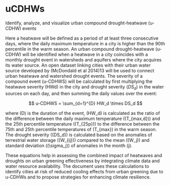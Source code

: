 # uCDHWs
Identify, analyze, and visualize urban compound drought-heatwave (u-CDHW) events

Here a heatwave will be defined as a period of at least three consecutive days, where the daily maximum temperature in a city is higher than the 90th percentile in the warm season. An urban compound drought-heatwave (u-CDHW) will be identified when a heatwave in a city coincides with a monthly drought event in watersheds and aquifers where the city acquires its water source. An open dataset linking cities with their urban water source developed by (McDondald et al 2014)13 will be used to connect urban heatwave and watershed drought events. The severity of a compound event (u-CDHWS) will be calculated by first multiplying the heatwave severity (HWd) in the city and drought severity ($DS_d$) in the water sources on each day, and then summing the daily values over the event:

$$
u-CDHWS = \sum_{d=1}^{D} HW_d \times DS_d
$$

where \(D\) is the duration of the event, \(HW_d\) is calculated as the ratio of the difference between the daily maximum temperature (\(T_{max,d}\)) and the 25th percentile temperature (\(T_{25p}\)) to the difference between the 75th and 25th percentile temperatures of \(T_{max}\) in the warm season. The drought severity (\(DS_d\)) is calculated based on the anomalies of terrestrial water storage (\(W_{ij}\)) compared to the mean (\(W_j\)) and standard deviation (\(\sigma_j\)) of anomalies in the month \(j\).

These equations help in assessing the combined impact of heatwaves and droughts on urban greening effectiveness by integrating climate data and water resource availability. The document uses these calculations to identify cities at risk of reduced cooling effects from urban greening due to u-CDHWs and to propose strategies for enhancing climate resilience.
